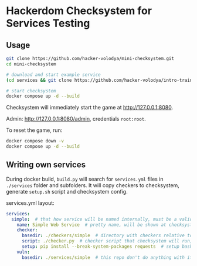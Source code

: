 # Hackerdom Checksystem for Services Testing

## Usage

```bash
git clone https://github.com/hacker-volodya/mini-checksystem.git
cd mini-checksystem

# download and start example service
(cd services && git clone https://github.com/hacker-volodya/intro-training.git && cd intro-training/services/simple && docker compose up -d)

# start checksystem
docker compose up -d --build
```

Checksystem will immediately start the game at http://127.0.0.1:8080.

Admin: http://127.0.0.1:8080/admin, credentials `root:root`.

To reset the game, run:
```bash
docker compose down -v
docker compose up -d --build
```

## Writing own services

During docker build, `build.py` will search for `services.yml` files in `./services` folder and subfolders. It will copy checkers to checksystem, generate `setup.sh` script and checksystem config.

services.yml layout:
```yaml
services:
  simple:  # that how service will be named internally, must be a valid directory name
    name: Simple Web Service  # pretty name, will be shown at checksystem board
    checker:
      basedir: ./checkers/simple  # directory with checkers relative to services.yml directory
      script: ./checker.py  # checker script that checksystem will run, double-check for chmod +x; this path is relative to checker.basedir
      setup: pip install --break-system-packages requests  # setup bash command, workdir is checker.basedir
    vuln:
      basedir: ./services/simple  # this repo don't do anything with it, should be a folder which will be copied to vulnbox, assumed to have docker-compose.yml file
```